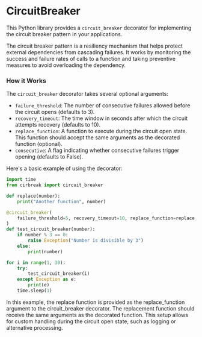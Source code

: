 # CircuitBreaker

This Python library provides a `circuit_breaker` decorator for implementing the circuit breaker pattern in your applications.

The circuit breaker pattern is a resiliency mechanism that helps protect external dependencies from cascading failures. It works by monitoring the success and failure rates of calls to a function and taking preventive measures to avoid overloading the dependency.

### How it Works

The `circuit_breaker` decorator takes several optional arguments:

* `failure_threshold`: The number of consecutive failures allowed before the circuit opens (defaults to 3).
* `recovery_timeout`: The time window in seconds after which the circuit attempts recovery (defaults to 10).
* `replace_function`:  A function to execute during the circuit open state. This function should accept the same arguments as the decorated function (optional).
* `consecutive`: A flag indicating whether consecutive failures trigger opening (defaults to False).

Here's a basic example of using the decorator:

```python
import time
from cirbreak import circuit_breaker

def replace(number):
    print("Another function", number)

@circuit_breaker(
    failure_threshold=5, recovery_timeout=10, replace_function=replace, consecutive=False
)
def test_circuit_breaker(number):
    if number % 3 == 0:
        raise Exception("Number is divisible by 3")
    else:
        print(number)

for i in range(1, 30):
    try:
        test_circuit_breaker(i)
    except Exception as e:
        print(e)
    time.sleep(1)
```

In this example, the replace function is provided as the replace_function argument to the circuit_breaker decorator. The replacement function should receive the same arguments as the decorated function. This setup allows for custom handling during the circuit open state, such as logging or alternative processing.
